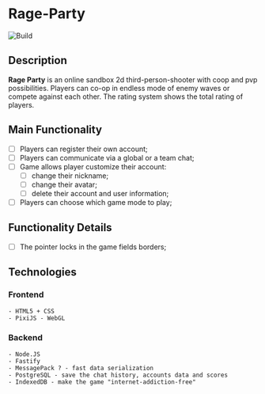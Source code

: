 # Rage-Party      
![Build](https://github.com/vermi4elli/Rage-Party/workflows/Node.js%20CI/badge.svg)
## Description
**Rage Party** is an online sandbox 2d third-person-shooter with coop and pvp possibilities. Players can co-op in endless mode of enemy waves or compete against each other. The rating system shows the total rating of players.
## Main Functionality
- [ ] Players can register their own account;   
- [ ] Players can communicate via a global or a team chat;
- [ ] Game allows player customize their account:
  - [ ] change their nickname;
  - [ ] change their avatar;
  - [ ] delete their account and user information;
- [ ] Players can choose which game mode to play;

## Functionality Details
- [ ] The pointer locks in the game fields borders;

## Technologies

### Frontend
```
- HTML5 + CSS
- PixiJS - WebGL
```
### Backend
```
- Node.JS
- Fastify
- MessagePack ? - fast data serialization
- PostgreSQL - save the chat history, accounts data and scores
- IndexedDB - make the game "internet-addiction-free"
```
